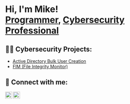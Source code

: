 <h1>Hi, I'm Mike! <br/><a href="https://github.com/mikefresco">Programmer</a>, <a href="https://www.linkedin.com/in/michael-fernandez-bb6481266
  /">Cybersecurity Professional</a>

<h2>👨‍💻 Cybersecurity Projects:</h2>

  - [Active Directory Bulk User Creation](https://github.com/mikefresco)
  - [FIM (File Integrity Monitor)](https://github.com/mikefresco)


<h2> 🤳 Connect with me:</h2>

[<img align="left" alt="MikeyDelFresco | Twitter" width="22px" src="https://cdn.jsdelivr.net/npm/simple-icons@v3/icons/twitter.svg" />][twitter]
[<img align="left" alt="Michael Fernandez | LinkedIn" width="22px" src="https://cdn.jsdelivr.net/npm/simple-icons@v3/icons/linkedin.svg" />][linkedin]


[twitter]: https://twitter.com/MikeyDelFresco
[linkedin]: https://linkedin.com/in/michael-fernandez-bb6481266


